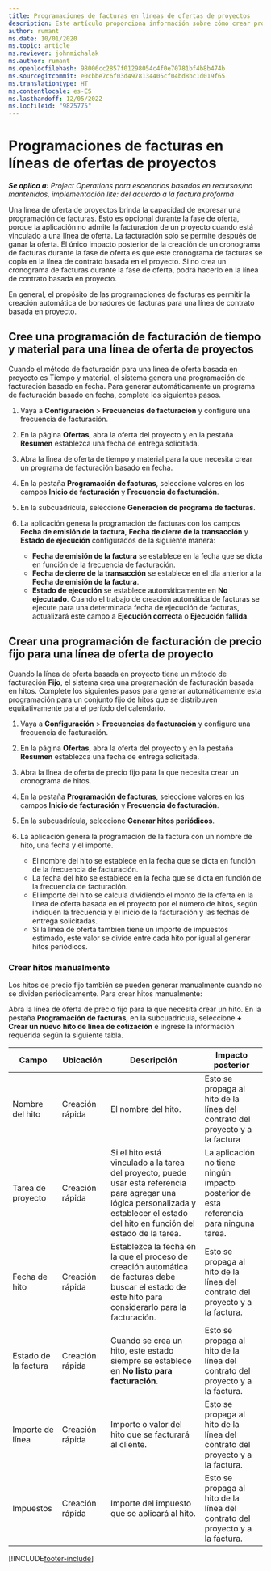 ```yaml
---
title: Programaciones de facturas en líneas de ofertas de proyectos
description: Este artículo proporciona información sobre cómo crear programaciones de facturas e hitos para partidas de presupuesto.
author: rumant
ms.date: 10/01/2020
ms.topic: article
ms.reviewer: johnmichalak
ms.author: rumant
ms.openlocfilehash: 98006cc2857f01298054c4f0e70781bf4b8b474b
ms.sourcegitcommit: e0cbbe7c6f03d4978134405cf04bd8bc1d019f65
ms.translationtype: HT
ms.contentlocale: es-ES
ms.lasthandoff: 12/05/2022
ms.locfileid: "9825775"
---
```

# <a name="invoice-schedules-on-project-quote-lines"></a>Programaciones de facturas en líneas de ofertas de proyectos

_**Se aplica a:** Project Operations para escenarios basados en recursos/no mantenidos, implementación lite: del acuerdo a la factura proforma_

Una línea de oferta de proyectos brinda la capacidad de expresar una programación de facturas. Esto es opcional durante la fase de oferta, porque la aplicación no admite la facturación de un proyecto cuando está vinculado a una línea de oferta. La facturación solo se permite después de ganar la oferta. El único impacto posterior de la creación de un cronograma de facturas durante la fase de oferta es que este cronograma de facturas se copia en la línea de contrato basada en el proyecto. Si no crea un cronograma de facturas durante la fase de oferta, podrá hacerlo en la línea de contrato basada en proyecto.

En general, el propósito de las programaciones de facturas es permitir la creación automática de borradores de facturas para una línea de contrato basada en proyecto. 

## <a name="create-a-time-and-material-invoice-schedule-for-a-project-quote-line"></a>Cree una programación de facturación de tiempo y material para una línea de oferta de proyectos

Cuando el método de facturación para una línea de oferta basada en proyecto es Tiempo y material, el sistema genera una programación de facturación basado en fecha. Para generar automáticamente un programa de facturación basado en fecha, complete los siguientes pasos.

1. Vaya a **Configuración** > **Frecuencias de facturación** y configure una frecuencia de facturación.
2. En la página **Ofertas**, abra la oferta del proyecto y en la pestaña **Resumen** establezca una fecha de entrega solicitada.
3. Abra la línea de oferta de tiempo y material para la que necesita crear un programa de facturación basado en fecha. 
4. En la pestaña **Programación de facturas**, seleccione valores en los campos **Inicio de facturación** y **Frecuencia de facturación**. 
5. En la subcuadrícula, seleccione **Generación de programa de facturas**.
6. La aplicación genera la programación de facturas con los campos **Fecha de emisión de la factura**, **Fecha de cierre de la transacción** y **Estado de ejecución** configurados de la siguiente manera:

    - **Fecha de emisión de la factura** se establece en la fecha que se dicta en función de la frecuencia de facturación.
    - **Fecha de cierre de la transacción** se establece en el día anterior a la **Fecha de emisión de la factura**.
    - **Estado de ejecución** se establece automáticamente en **No ejecutado**. Cuando el trabajo de creación automática de facturas se ejecute para una determinada fecha de ejecución de facturas, actualizará este campo a **Ejecución correcta** o **Ejecución fallida**.

## <a name="create-a-fixed-price-invoice-schedule-for-a-project-quote-line"></a>Crear una programación de facturación de precio fijo para una línea de oferta de proyecto

Cuando la línea de oferta basada en proyecto tiene un método de facturación **Fijo**, el sistema crea una programación de facturación basada en hitos. Complete los siguientes pasos para generar automáticamente esta programación para un conjunto fijo de hitos que se distribuyen equitativamente para el período del calendario.

1. Vaya a **Configuración** > **Frecuencias de facturación** y configure una frecuencia de facturación.
2. En la página **Ofertas**, abra la oferta del proyecto y en la pestaña **Resumen** establezca una fecha de entrega solicitada.
3. Abra la línea de oferta de precio fijo para la que necesita crear un cronograma de hitos. 
4. En la pestaña **Programación de facturas**, seleccione valores en los campos **Inicio de facturación** y **Frecuencia de facturación**. 
5. En la subcuadrícula, seleccione **Generar hitos periódicos**.
6. La aplicación genera la programación de la factura con un nombre de hito, una fecha y el importe.

    - El nombre del hito se establece en la fecha que se dicta en función de la frecuencia de facturación.
    - La fecha del hito se establece en la fecha que se dicta en función de la frecuencia de facturación.
    - El importe del hito se calcula dividiendo el monto de la oferta en la línea de oferta basada en el proyecto por el número de hitos, según indiquen la frecuencia y el inicio de la facturación y las fechas de entrega solicitadas.
    - Si la línea de oferta también tiene un importe de impuestos estimado, este valor se divide entre cada hito por igual al generar hitos periódicos.

### <a name="manually-create-milestones"></a>Crear hitos manualmente

Los hitos de precio fijo también se pueden generar manualmente cuando no se dividen periódicamente. Para crear hitos manualmente:

Abra la línea de oferta de precio fijo para la que necesita crear un hito. En la pestaña **Programación de facturas**, en la subcuadrícula, seleccione **+ Crear un nuevo hito de línea de cotización** e ingrese la información requerida según la siguiente tabla.

| **Campo** | **Ubicación** | **Descripción** | **Impacto posterior** |
| --- | --- | --- | --- |
| Nombre del hito | Creación rápida | El nombre del hito. | Esto se propaga al hito de la línea del contrato del proyecto y a la factura |
| Tarea de proyecto | Creación rápida | Si el hito está vinculado a la tarea del proyecto, puede usar esta referencia para agregar una lógica personalizada y establecer el estado del hito en función del estado de la tarea. | La aplicación no tiene ningún impacto posterior de esta referencia para ninguna tarea. |
| Fecha de hito | Creación rápida | Establezca la fecha en la que el proceso de creación automática de facturas debe buscar el estado de este hito para considerarlo para la facturación. | Esto se propaga al hito de la línea del contrato del proyecto y a la factura. |
| Estado de la factura | Creación rápida | Cuando se crea un hito, este estado siempre se establece en **No listo para facturación**. | Esto se propaga al hito de la línea del contrato del proyecto y a la factura. |
| Importe de línea | Creación rápida | Importe o valor del hito que se facturará al cliente. | Esto se propaga al hito de la línea del contrato del proyecto y a la factura. |
| Impuestos | Creación rápida | Importe del impuesto que se aplicará al hito. | Esto se propaga al hito de la línea del contrato del proyecto y a la factura. |


[!INCLUDE[footer-include](../includes/footer-banner.md)]
